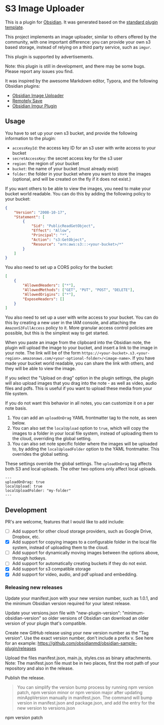 # S3 Image Uploader

This is a plugin for [Obsidian](https://obsidian.md). It was generated based on the [standard plugin template](https://github.com/obsidianmd/obsidian-sample-plugin).

This project implements an image uploader, similar to others offered by the community, with one important difference: you can provide your own s3 based storage, instead of relying on a third party service, such as `imgur`.

This plugin is supported by advertisements.

Note: this plugin is still in development, and there may be some bugs. Please report any issues you find.

It was inspired by the awesome Markdown editor, Typora, and the following Obsidian plugins:

-   [Obsidian Image Uploader](https://github.com/Creling/obsidian-image-uploader)
-   [Remotely Save](https://github.com/remotely-save/remotely-save)
-   [Obsidian Imgur Plugin](https://github.com/gavvvr/obsidian-imgur-plugin)

## Usage

You have to set up your own s3 bucket, and provide the following information to the plugin:

-   `accessKeyId`: the access key ID for an s3 user with write access to your bucket
-   `secretAccessKey`: the secret access key for the s3 user
-   `region`: the region of your bucket
-   `bucket`: the name of your bucket (must already exist)
-   `folder`: the folder in your bucket where you want to store the images (optional, and will be created on the fly if it does not exist.)

If you want others to be able to view the images, you need to make your bucket world readable. You can do this by adding the following policy to your bucket:

```json
{
	"Version": "2008-10-17",
	"Statement": [
		{
			"Sid": "PublicReadGetObject",
			"Effect": "Allow",
			"Principal": "*",
			"Action": "s3:GetObject",
			"Resource": "arn:aws:s3:::<your-bucket>/*"
		}
	]
}
```

You also need to set up a CORS policy for the bucket:

```json
[
	{
		"AllowedHeaders": ["*"],
		"AllowedMethods": ["GET", "PUT", "POST", "DELETE"],
		"AllowedOrigins": ["*"],
		"ExposeHeaders": []
	}
]
```

You also need to set up a user with write access to your bucket. You can do this by creating a new user in the IAM console, and attaching the `AmazonS3FullAccess` policy to it. More granular access control policies are possible, but this is the simplest way to get started.

When you paste an image from the clipboard into the Obsidian note, the plugin will upload the image to your bucket, and insert a link to the image in your note. The link will be of the form `https://<your-bucket>.s3.<your-region>.amazonaws.com/<your-optional-folder>/<image-name>`. If you have made your bucket world readable, you can share the link with others, and they will be able to view the image.

If you select the "Upload on drag" option in the plugin settings, the plugin will also upload images that you drag into the note - as well as video, audio files and pdfs. This is useful if you want to upload these media from your file system.

If you do not want this behavior in all notes, you can customize it on a per note basis.

1. You can add an `uploadOnDrag` YAML frontmatter tag to the note, as seen below.
2. You can also set the `localUpload` option to `true`, which will copy the images to a folder in your local file system, instead of uploading them to the cloud, overriding the global setting.
3. You can also set note specific folder where the images will be uploaded to, by adding the `localUploadFolder` option to the YAML frontmatter. This overrides the global setting.

These settings override the global settings. The `uploadOnDrag` tag affects both S3 and local uploads. The other two options only affect local uploads.

```
---
uploadOnDrag: true
localUpload: true
localUploadFolder: "my-folder"
---
```

## Development

PR's are welcome, features that I would like to add include:

-   [ ] Add support for other cloud storage providers, such as Google Drive, Dropbox, etc.
-   [x] Add support for copying images to a configurable folder in the local file system, instead of uploading them to the cloud.
-   [ ] Add support for dynamically moving images between the options above, through hotkeys.
-   [ ] Add support for automatically creating buckets if they do not exist.
-   [x] Add support for s3 compatible storage
-   [x] Add support for video, audio, and pdf upload and embedding.

### Releasing new releases

Update your manifest.json with your new version number, such as 1.0.1, and the minimum Obsidian version required for your latest release.

Update your versions.json file with "new-plugin-version": "minimum-obsidian-version" so older versions of Obsidian can download an older version of your plugin that's compatible.

Create new GitHub release using your new version number as the "Tag version". Use the exact version number, don't include a prefix v. See here for an example: https://github.com/obsidianmd/obsidian-sample-plugin/releases

Upload the files manifest.json, main.js, styles.css as binary attachments. Note: The manifest.json file must be in two places, first the root path of your repository and also in the release.

Publish the release.

> You can simplify the version bump process by running npm version patch, npm version minor or npm version major after updating minAppVersion manually in manifest.json. The command will bump version in manifest.json and package.json, and add the entry for the new version to versions.json

npm version patch
